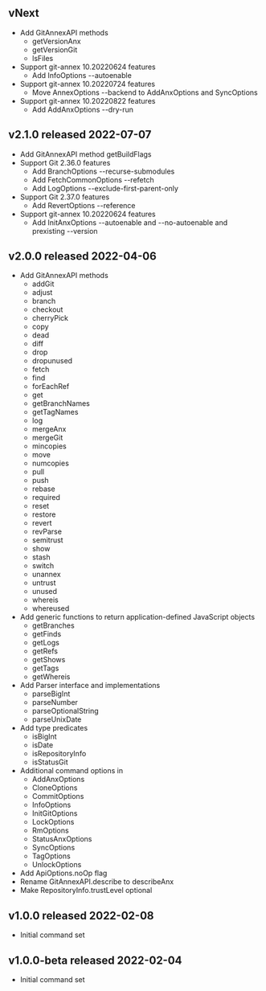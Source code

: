 ## vNext
* Add GitAnnexAPI methods
    * getVersionAnx
    * getVersionGit
    * lsFiles
* Support git-annex 10.20220624 features
    * Add InfoOptions --autoenable
* Support git-annex 10.20220724 features
    * Move AnnexOptions --backend to AddAnxOptions and SyncOptions
* Support git-annex 10.20220822 features
    * Add AddAnxOptions --dry-run

## v2.1.0 released 2022-07-07
* Add GitAnnexAPI method getBuildFlags
* Support Git 2.36.0 features
    * Add BranchOptions --recurse-submodules
    * Add FetchCommonOptions --refetch
    * Add LogOptions --exclude-first-parent-only
* Support Git 2.37.0 features
    * Add RevertOptions --reference
* Support git-annex 10.20220624 features
    * Add InitAnxOptions --autoenable and --no-autoenable and prexisting --version

## v2.0.0 released 2022-04-06
* Add GitAnnexAPI methods
    * addGit
    * adjust
    * branch
    * checkout
    * cherryPick
    * copy
    * dead
    * diff
    * drop
    * dropunused
    * fetch
    * find
    * forEachRef
    * get
    * getBranchNames
    * getTagNames
    * log
    * mergeAnx
    * mergeGit
    * mincopies
    * move
    * numcopies
    * pull
    * push
    * rebase
    * required
    * reset
    * restore
    * revert
    * revParse
    * semitrust
    * show
    * stash
    * switch
    * unannex
    * untrust
    * unused
    * whereis
    * whereused
* Add generic functions to return application-defined JavaScript objects
    * getBranches
    * getFinds
    * getLogs
    * getRefs
    * getShows
    * getTags
    * getWhereis
* Add Parser interface and implementations
    * parseBigInt
    * parseNumber
    * parseOptionalString
    * parseUnixDate
* Add type predicates
    * isBigInt
    * isDate
    * isRepositoryInfo
    * isStatusGit
* Additional command options in
    * AddAnxOptions
    * CloneOptions
    * CommitOptions
    * InfoOptions
    * InitGitOptions
    * LockOptions
    * RmOptions
    * StatusAnxOptions
    * SyncOptions
    * TagOptions
    * UnlockOptions
* Add ApiOptions.noOp flag
* Rename GitAnnexAPI.describe to describeAnx
* Make RepositoryInfo.trustLevel optional

## v1.0.0 released 2022-02-08
* Initial command set

## v1.0.0-beta released 2022-02-04
* Initial command set
